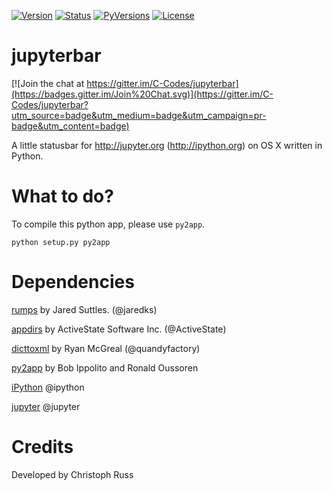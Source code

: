 [![Version](https://img.shields.io/pypi/v/jupyterbar.svg)](https://pypi.python.org/pypi/jupyterbar)
[![Status](https://img.shields.io/pypi/status/jupyterbar.svg)](https://pypi.python.org/pypi/jupyterbar)
[![PyVersions](https://img.shields.io/pypi/pyversions/jupyterbar.svg)](https://pypi.python.org/pypi/jupyterbar)
[![License](https://img.shields.io/pypi/l/jupyterbar.svg)](https://pypi.python.org/pypi/jupyterbar)

# jupyterbar

[![Join the chat at https://gitter.im/C-Codes/jupyterbar](https://badges.gitter.im/Join%20Chat.svg)](https://gitter.im/C-Codes/jupyterbar?utm_source=badge&utm_medium=badge&utm_campaign=pr-badge&utm_content=badge)

A little statusbar for http://jupyter.org (http://ipython.org) on OS X written in Python.

# What to do?
To compile this python app, please use `py2app`.

```
python setup.py py2app
```

# Dependencies
[rumps](https://github.com/jaredks/rumps) by Jared Suttles. (@jaredks)

[appdirs](https://github.com/ActiveState/appdirs) by ActiveState Software Inc. (@ActiveState)

[dicttoxml](https://github.com/quandyfactory/dicttoxml) by Ryan McGreal (@quandyfactory)

[py2app](http://pythonhosted.org/py2app/) by Bob Ippolito and Ronald Oussoren

[iPython](http://ipython.org) @ipython

[jupyter](http://jupyter.org) @jupyter

# Credits
Developed by Christoph Russ
